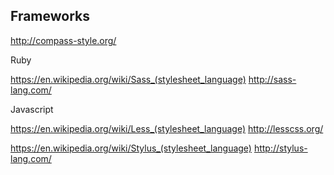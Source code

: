 
<!--
-->

Frameworks
----------

http://compass-style.org/

Ruby

https://en.wikipedia.org/wiki/Sass_(stylesheet_language)
http://sass-lang.com/

Javascript

https://en.wikipedia.org/wiki/Less_(stylesheet_language)
http://lesscss.org/


https://en.wikipedia.org/wiki/Stylus_(stylesheet_language)
http://stylus-lang.com/


<!-- vim: set autoindent expandtab sw=4 syntax=markdown: -->
